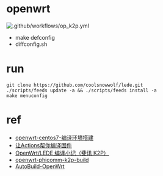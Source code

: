 # openwrt

![.github/workflows/op_k2p.yml](https://github.com/kentio/openwrt-build/workflows/.github/workflows/op_k2p.yml/badge.svg?branch=master)

- make defconfig
- diffconfig.sh

# run
```shell script
git clone https://github.com/coolsnowwolf/lede.git
./scripts/feeds update -a && ./scripts/feeds install -a
make menuconfig
```

# ref
- [openwrt-centos7-编译环境搭建](http://imdouba.com/archives/openwrt-centos7-%E7%BC%96%E8%AF%91%E7%8E%AF%E5%A2%83%E6%90%AD%E5%BB%BA.html)
- [让Actions帮你编译固件](https://www.youtube.com/watch?v=9YO7nxNry-4)
- [OpenWrt/LEDE 编译小记（斐讯 K2P）](https://mary.kevinmx.tk/index.php/archives/k2p.html)
- [openwrt-phicomm-k2p-build](https://github.com/KevinMX/openwrt-phicomm-k2p-build)
- [AutoBuild-OpenWrt](https://github.com/esirplayground/AutoBuild-OpenWrt)
